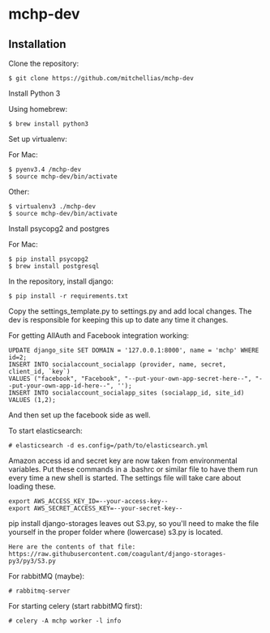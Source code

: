 mchp-dev
========

Installation
------------

Clone the repository:
```
$ git clone https://github.com/mitchellias/mchp-dev
```
Install Python 3

Using homebrew:
```
$ brew install python3
```
Set up virtualenv: 

For Mac:
```
$ pyenv3.4 /mchp-dev
$ source mchp-dev/bin/activate
```
Other:
```
$ virtualenv3 ./mchp-dev
$ source mchp-dev/bin/activate
```
Install psycopg2 and postgres

For Mac:
```
$ pip install psycopg2
$ brew install postgresql
```
In the repository, install django:
```
$ pip install -r requirements.txt
```
Copy the settings_template.py to settings.py and add local changes. The dev is responsible for keeping this up to date any time it changes.

For getting AllAuth and Facebook integration working:
```
UPDATE django_site SET DOMAIN = '127.0.0.1:8000', name = 'mchp' WHERE id=2;
INSERT INTO socialaccount_socialapp (provider, name, secret, client_id, `key`)
VALUES ("facebook", "Facebook", "--put-your-own-app-secret-here--", "--put-your-own-app-id-here--", '');
INSERT INTO socialaccount_socialapp_sites (socialapp_id, site_id) VALUES (1,2);
```
And then set up the facebook side as well.

To start elasticsearch:
```
# elasticsearch -d es.config=/path/to/elasticsearch.yml
```

Amazon access id and secret key are now taken from environmental variables. Put these commands in a .bashrc or similar file to have them run every time a new shell is started. The settings file will take care about loading these.
```
export AWS_ACCESS_KEY_ID=--your-access-key--
export AWS_SECRET_ACCESS_KEY=--your-secret-key--
```

pip install django-storages leaves out S3.py, so you'll need to make the file yourself in the proper folder where (lowercase) s3.py is located. 
```
Here are the contents of that file: https://raw.githubusercontent.com/coagulant/django-storages-py3/py3/S3.py
```
For rabbitMQ (maybe):
```
# rabbitmq-server
```
For starting celery (start rabbitMQ first):
``` 
# celery -A mchp worker -l info
```

